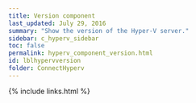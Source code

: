 ```yaml
---
title: Version component
last_updated: July 29, 2016
summary: "Show the version of the Hyper-V server."
sidebar: c_hyperv_sidebar
toc: false
permalink: hyperv_component_version.html
id: lblhypervversion
folder: ConnectHyperv
---
```




{% include links.html %}
